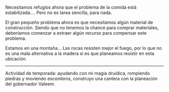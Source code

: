 Necesitamos refugios ahora que el problema de la comida está estabilizada.... Pero no es tarea sencilla, para nada.

El gran pequeño problema ahora es que necesitamos algún material de construcción. Siendo que no tenemos la chance para comprar materiales, deberíamos comenzar a extraer algún recurso para compensar este problema.

Estamos en una montaña... Las rocas resisten mejor el fuego, por lo que no es una mala alternativa a la madera si es que planeamos resistir en esta ubicación.

---

Actividad de temporada: ayudando con mi magia druídica, rompiendo piedras y moviendo escombros, construyo una cantera con la planeación del gobernador Valeem. 
